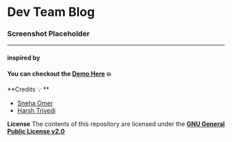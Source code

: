 # Dev Team Blog

### Screenshot Placeholder



---

#### inspired by
#### You can checkout the [**Demo Here**](https://thedevslot.github.io/WhatATheme/) :boom:

**Credits :bulb: **
* [Sneha Omer](http://sassyecoder.github.io/)
* [Harsh Trivedi](http://harsh98trivedi.github.io/)

**License**
The contents of this repository are licensed under the [**GNU General Public License v2.0**](https://github.com/thedevslot/WhatATheme/blob/master/LICENSE)
